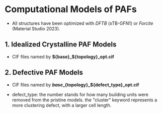# Computational Models of PAFs

* All structures have been optimized with _DFTB_ (xTB-GFN1) or _Forcite_ (Material Studio 2023).

## 1. Idealized Crystalline PAF Models

* CIF files named by **${base}_${topology}_opt.cif**

## 2. Defective PAF Models

* CIF files named by **${base}\_${topology}\_${defect_type}_opt.cif**

* defect_type: the number stands for how many building units were removed from the pristine models. the "cluster" keyword represents a more clustering defect, with a larger cell length.
